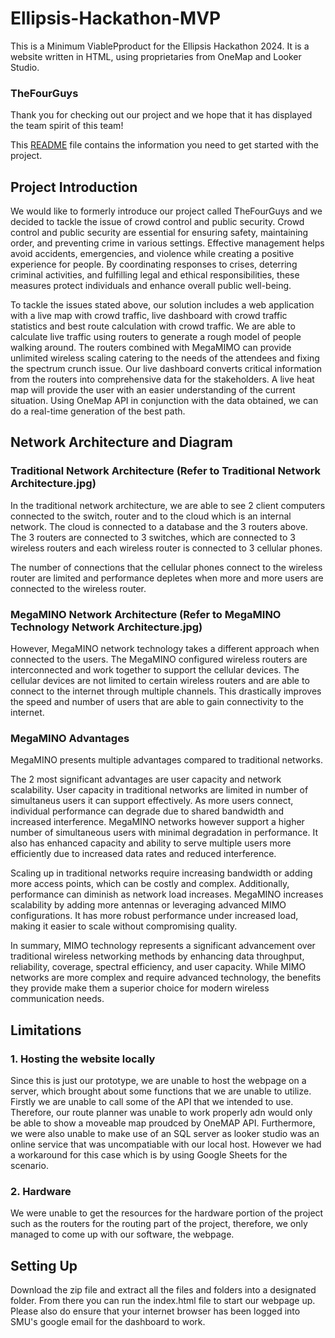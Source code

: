 # Ellipsis-Hackathon-MVP

This is a Minimum ViablePproduct for the Ellipsis Hackathon 2024. It is a website written in HTML, using proprietaries from OneMap and Looker Studio. 

### TheFourGuys

Thank you for checking out our project and we hope that it has displayed the team spirit of this team!

This [README](README.md) file contains the information you need to get started with the project.

## Project Introduction
We would like to formerly introduce our project called TheFourGuys and we decided to tackle the issue of crowd control and public security. Crowd control and public security are essential for ensuring safety, maintaining order, and preventing crime in various settings. Effective management helps avoid accidents, emergencies, and violence while creating a positive experience for people. By coordinating responses to crises, deterring criminal activities, and fulfilling legal and ethical responsibilities, these measures protect individuals and enhance overall public well-being.

To tackle the issues stated above, our solution includes a web application with a live map with crowd traffic, live dashboard with crowd traffic statistics and best route calculation with crowd traffic. We are able to calculate live traffic using routers to generate a rough model of people walking around. The routers combined with MegaMIMO can provide unlimited wireless scaling catering to the needs of the attendees and fixing the spectrum crunch issue. Our live dashboard converts critical information from the routers into comprehensive data for the stakeholders. A live heat map will provide the user with an easier understanding of the current situation. Using OneMap API in conjunction with the data obtained, we can do a real-time generation of the best path.

## Network Architecture and Diagram
### Traditional Network Architecture (Refer to Traditional Network Architecture.jpg)
In the traditional network architecture, we are able to see 2 client computers connected to the switch, router and to the cloud which is an internal network. The cloud is connected to a database and the 3 routers above. The 3 routers are connected to 3 switches, which are connected to 3 wireless routers and each wireless router is connected to 3 cellular phones.

The number of connections that the cellular phones connect to the wireless router are limited and performance depletes when more and more users are connected to the wireless router.

### MegaMINO Network Architecture (Refer to MegaMINO Technology Network Architecture.jpg)
However, MegaMINO network technology takes a different approach when connected to the users. The MegaMINO configured wireless routers are interconnected and work together to support the cellular devices. The cellular devices are not limited to certain wireless routers and are able to connect to the internet through multiple channels. This drastically improves the speed and number of users that are able to gain connectivity to the internet.

### MegaMINO Advantages
MegaMINO presents multiple advantages compared to traditional networks.

The 2 most significant advantages are user capacity and network scalability. User capacity in traditional networks are limited in number of simultaneus users it can support effectively. As more users connect, individual performance can degrade due to shared bandwidth and increased interference. MegaMINO networks however support a higher number of simultaneous users with minimal degradation in performance. It also has enhanced capacity and ability to serve multiple users more efficiently due to increased data rates and reduced interference.

Scaling up in traditional networks require increasing bandwidth or adding more access points, which can be costly and complex. Additionally, performance can diminish as network load increases. MegaMINO increases scalability by adding more antennas or leveraging advanced MIMO configurations. It has more robust performance under increased load, making it easier to scale without compromising quality.

In summary, MIMO technology represents a significant advancement over traditional wireless networking methods by enhancing data throughput, reliability, coverage, spectral efficiency, and user capacity. While MIMO networks are more complex and require advanced technology, the benefits they provide make them a superior choice for modern wireless communication needs.

## Limitations
### 1. Hosting the website locally
Since this is just our prototype, we are unable to host the webpage on a server, which brought about some functions that we are unable to utilize. Firstly we are unable to call some of the API that we intended to use. Therefore, our route planner was unable to work properly adn would only be able to show a moveable map proudced by OneMAP API. Furthermore, we were also unable to make use of an SQL server as looker studio was an online service that was uncompatiable with our local host. However we had a workaround for this case which is by using Google Sheets for the scenario.

### 2. Hardware
We were unable to get the resources for the hardware portion of the project such as the routers for the routing part of the project, therefore, we only managed to come up with our software, the webpage.

## Setting Up
Download the zip file and extract all the files and folders into a designated folder. From there you can run the index.html file to start our webpage up. Please also do ensure that your internet browser has been logged into SMU's google email for the dashboard to work.
